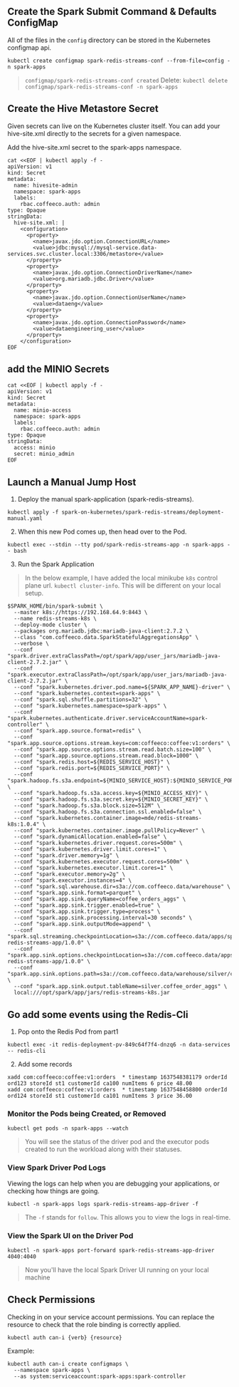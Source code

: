 ## Create the Spark Submit Command & Defaults ConfigMap
All of the files in the `config` directory can be stored in the Kubernetes configmap api.
~~~
kubectl create configmap spark-redis-streams-conf --from-file=config -n spark-apps
~~~
> `configmap/spark-redis-streams-conf created`
> Delete: `kubectl delete configmap/spark-redis-streams-conf -n spark-apps`

## Create the Hive Metastore Secret
Given secrets can live on the Kubernetes cluster itself. You can add your hive-site.xml directly to the secrets for a given namespace. 

Add the hive-site.xml secret to the spark-apps namespace.
~~~
cat <<EOF | kubectl apply -f -
apiVersion: v1
kind: Secret
metadata:
  name: hivesite-admin
  namespace: spark-apps
  labels:
    rbac.coffeeco.auth: admin
type: Opaque
stringData:
  hive-site.xml: |
    <configuration>
      <property>
        <name>javax.jdo.option.ConnectionURL</name>
        <value>jdbc:mysql://mysql-service.data-services.svc.cluster.local:3306/metastore</value>
      </property>
      <property>
        <name>javax.jdo.option.ConnectionDriverName</name>
        <value>org.mariadb.jdbc.Driver</value>
      </property>
      <property>
        <name>javax.jdo.option.ConnectionUserName</name>
        <value>dataeng</value>
      </property>
      <property>
        <name>javax.jdo.option.ConnectionPassword</name>
        <value>dataengineering_user</value>
      </property>
    </configuration>
EOF
~~~

## add the MINIO Secrets 
~~~
cat <<EOF | kubectl apply -f -
apiVersion: v1
kind: Secret
metadata:
  name: minio-access
  namespace: spark-apps
  labels:
    rbac.coffeeco.auth: admin
type: Opaque
stringData:
  access: minio
  secret: minio_admin
EOF
~~~

## Launch a Manual Jump Host

1. Deploy the manual spark-application (spark-redis-streams).
~~~
kubectl apply -f spark-on-kubernetes/spark-redis-streams/deployment-manual.yaml
~~~

2. When this new Pod comes up, then head over to the Pod.
~~~
kubectl exec --stdin --tty pod/spark-redis-streams-app -n spark-apps -- bash
~~~

3. Run the Spark Application
> In the below example, I have added the local minikube `k8s` control plane url. `kubectl cluster-info`. This will be different on your local setup.

~~~
$SPARK_HOME/bin/spark-submit \
  --master k8s://https://192.168.64.9:8443 \
  --name redis-streams-k8s \
  --deploy-mode cluster \
  --packages org.mariadb.jdbc:mariadb-java-client:2.7.2 \
  --class "com.coffeeco.data.SparkStatefulAggregationsApp" \
  --verbose \
  --conf "spark.driver.extraClassPath=/opt/spark/app/user_jars/mariadb-java-client-2.7.2.jar" \
  --conf "spark.executor.extraClassPath=/opt/spark/app/user_jars/mariadb-java-client-2.7.2.jar" \
  --conf "spark.kubernetes.driver.pod.name=${SPARK_APP_NAME}-driver" \
  --conf "spark.kubernetes.context=spark-apps" \
  --conf "spark.sql.shuffle.partitions=32" \
  --conf "spark.kubernetes.namespace=spark-apps" \
  --conf "spark.kubernetes.authenticate.driver.serviceAccountName=spark-controller" \
  --conf "spark.app.source.format=redis" \
  --conf "spark.app.source.options.stream.keys=com:coffeeco:coffee:v1:orders" \
  --conf "spark.app.source.options.stream.read.batch.size=100" \
  --conf "spark.app.source.options.stream.read.block=1000" \
  --conf "spark.redis.host=${REDIS_SERVICE_HOST}" \
  --conf "spark.redis.port=${REDIS_SERVICE_PORT}" \
  --conf "spark.hadoop.fs.s3a.endpoint=${MINIO_SERVICE_HOST}:${MINIO_SERVICE_PORT}" \
  --conf "spark.hadoop.fs.s3a.access.key=${MINIO_ACCESS_KEY}" \
  --conf "spark.hadoop.fs.s3a.secret.key=${MINIO_SECRET_KEY}" \
  --conf "spark.hadoop.fs.s3a.block.size=512M" \
  --conf "spark.hadoop.fs.s3a.connection.ssl.enabled=false" \
  --conf "spark.kubernetes.container.image=mde/redis-streams-k8s:1.0.4" \
  --conf "spark.kubernetes.container.image.pullPolicy=Never" \
  --conf "spark.dynamicAllocation.enabled=false" \
  --conf "spark.kubernetes.driver.request.cores=500m" \
  --conf "spark.kubernetes.driver.limit.cores=1" \
  --conf "spark.driver.memory=1g" \
  --conf "spark.kubernetes.executor.request.cores=500m" \
  --conf "spark.kubernetes.executor.limit.cores=1" \
  --conf "spark.executor.memory=2g" \
  --conf "spark.executor.instances=4" \
  --conf "spark.sql.warehouse.dir=s3a://com.coffeeco.data/warehouse" \
  --conf "spark.app.sink.format=parquet" \
  --conf "spark.app.sink.queryName=coffee_orders_aggs" \
  --conf "spark.app.sink.trigger.enabled=true" \
  --conf "spark.app.sink.trigger.type=process" \
  --conf "spark.app.sink.processing.interval=30 seconds" \
  --conf "spark.app.sink.outputMode=append" \
  --conf "spark.sql.streaming.checkpointLocation=s3a://com.coffeeco.data/apps/spark-redis-streams-app/1.0.0" \
  --conf "spark.app.sink.options.checkpointLocation=s3a://com.coffeeco.data/apps/spark-redis-streams-app/1.0.0" \
  --conf "spark.app.sink.options.path=s3a://com.coffeeco.data/warehouse/silver/coffee_order_aggs" \
  --conf "spark.app.sink.output.tableName=silver.coffee_order_aggs" \
  local:///opt/spark/app/jars/redis-streams-k8s.jar
~~~

## Go add some events using the Redis-Cli

1. Pop onto the Redis Pod from part1
~~~
kubectl exec -it redis-deployment-pv-849c64f7f4-dnzq6 -n data-services -- redis-cli
~~~

2. Add some records
~~~
xadd com:coffeeco:coffee:v1:orders  * timestamp 1637548381179 orderId ord123 storeId st1 customerId ca100 numItems 6 price 48.00
xadd com:coffeeco:coffee:v1:orders  * timestamp 1637548458800 orderId ord124 storeId st1 customerId ca101 numItems 3 price 36.00
~~~

### Monitor the Pods being Created, or Removed
~~~
kubectl get pods -n spark-apps --watch
~~~
> You will see the status of the driver pod and the executor pods created to run the workload along with their statuses.

### View Spark Driver Pod Logs
Viewing the logs can help when you are debugging your applications, or checking how things are going.
~~~
kubectl -n spark-apps logs spark-redis-streams-app-driver -f
~~~
> The `-f` stands for `follow`. This allows you to view the logs in real-time.

### View the Spark UI on the Driver Pod
~~~
kubectl -n spark-apps port-forward spark-redis-streams-app-driver 4040:4040
~~~
> Now you'll have the local Spark Driver UI running on your local machine

## Check Permissions
Checking in on your service account permissions. You can replace the resource to check that the role binding is correctly applied. 

```
kubectl auth can-i {verb} {resource}
```

Example:
~~~
kubectl auth can-i create configmaps \
  --namespace spark-apps \
  --as system:serviceaccount:spark-apps:spark-controller
~~~

